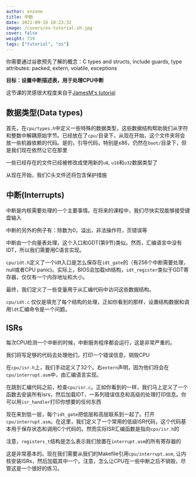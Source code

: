 ```yaml
---
author: xnzone 
title: 中断
date: 2021-09-10 10:23:32
image: /covers/os-tutorial-zh.jpg
cover: false
weight: 719
tags: ["tutorial", "os"]
---
```


你需要通过谷歌预先了解的概念：C types and structs, include guards, type attributes: packed, extern, volatile, exceptions

**目标：设置中断描述表，用于处理CPU中断**

这节课的灵感很大程度来自于[JamesM's tutorial](https://web.archive.org/web/20160412174753/http://www.jamesmolloy.co.uk/tutorial_html/index.html)

## 数据类型(Data types)

首先，在`cpu/types.h`中定义一些特殊的数据类型，这些数据结构帮助我们从字符和整数中解耦原始字节。已经放在了`cpu/`目录下，从现在开始，这个文件夹将会放一些机器依赖的代码。是的，引导代码，特别是x86，仍然在`boot/`目录下，但是我们现在依然让它在那里

一些已经存在的文件已经被修改成使用新的`u8`, `u16`和`u32`数据类型了

从现在开始，我们C头文件还将包含保护措施

## 中断(Interrupts)

中断是内核需要处理的一个主要事情。在将来的课程中，我们尽快实现能够接受键盘输入

中断的另外的例子有：除数为0，溢出，非法操作符，页错误等

中断由一个向量表处理，这个入口和GDT(第9节)类似。然而，汇编语言中没有IDT，所以我们需要用C语言实现。

`cpu/idt.h`定义了一个idt入口是怎么保存在`idt_gate`的（有256个中断需要处理，null或者CPU panic)。实际上，BIOS会加载idt结构，`idt_register`类似于GDT寄存器，仅仅有一个内存地址和大小。

最终，我们定义了一些变量用于从汇编代码中访问这些数据结构。

`cpu/idt.c` 仅仅是填充了每个结构的处理，正如你看到的那样，设置结构数据和调用`ldt`汇编命令是一个问题。

## ISRs

每次CPU检测一个中断的时候，中断服务程序都会运行，这是非常严重的。

我们将写足够的代码去处理他们，打印一个错误信息，销毁CPU

在`cpu/isr.h`上，我们手动定义了32个。右`extern`声明，因为他们将会在`cpu/interrupt.asm`中，由汇编语言实现。

在跳到汇编代码之前，检查`cpu/isr.c`。正如你看到的一样，我们马上定义了一个函数去安装所有isrs，然后加载IDT，一系列错误信息和高级的处理打印信息。你可以用`isr_handler`打印你想要的任何东西

现在来到低一层，每个`idt_gate`把低层和高层联系到一起了。打开`cpu/interrupt.asm`。在这里，我们定义了一个常用的低级ISR代码，这个代码基本用于保存状态和调用C个代码的。然而实际ISR汇编函数是指向`cpu/isr.h`的

注意，`registers_t`结构是怎么表示我们放置在`interrupt.asm`的所有寄存器的

这是非常基本的。现在我们需要从我们的Makefile引用`cpu/interrupt.asm`, 让内核安装ISRs，然后加载其中一个。注意，怎么让CPU在一些中断之后不销毁，尽管这是一个很好的练习。